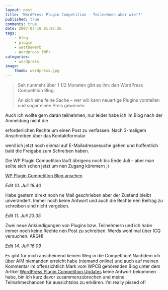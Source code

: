 ```yaml
---
layout: post
title: 'WordPress Plugin Competition - Teilnehmen aber wie!?'
published: true
comments: true
date: 2007-07-10 01:07:26
tags:
    - blog
    - plugin
    - wettbewerb
    - Wordpress (WP)
categories:
    - wordpress
image:
    thumb: wordpress.jpg
---
```

> Seit nunmehr über 1 1/2 Monaten gibt es ihn: den WordPress Competition Blog.
> 
> An sich eine feine Sache &#8211; wer will kann neuartige Plugins vorstellen und sogar einen Preis gewinnen.



Auch ich wollte gern daran teilnehmen, nur leider habe ich im Blog nach der Anmeldung nicht die
  
erforderlichen Rechte um einen Post zu verfassen. Nach 3-maligem Anschreiben über das Kontaktformular
  
werd ich jetzt noch einmal auf E-Mailadressesuche gehen und hoffentlich bald die Freigabe zum Schreiben haben.

Die WP Plugin Competition läuft übrigens noch bis Ende Juli &#8211; aber man sollte sich schon jetzt um nen Zugang kümmern ;)

 [WP Plugin Competition Blog ansehen][1]

 _Edit 10. Juli 18.40_
  
Habe gestern direkt noch ne Mail geschrieben aber der Zustand bleibt unverändert. Immer noch keine Antwort und auch die Rechte nen Beitrag zu schreiben sind nicht vergeben.

_Edit 11. Juli 23.35_
  
Zwei neue Ankündigungen von Plugins bzw. Teilnehmern und ich habe immer noch keine Rechte nen Post zu schreiben. Werds wohl mal über ICQ versuchen. ARGH!

_Edit 14. Juli 16:09_
  
Es gibt für mich anscheinend keinen Weg in die Competition! Nachdem ich über AIM niemanden erreicht habe (niemand online) und auch auf meinen Kommentar im offensichtlich Mark vom WPCB gehörenden Blog unter dem Artikel [WordPress Plugin Competition Updates][2] keine Antwort bekommen habe, bin ich kurz davor zusammenzubrechen und meine Teilnahmechancen für aussichtslos zu erklären. I&#8217;m really pissed of!

 [1]: http://weblogtoolscollection.com/pluginblog/ "Wordpress Plugin Competition Blog öffnen"
 [2]: http://www.adivorblog.com/?p=716